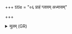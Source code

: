 +++
title = "०६ प्राहं ग्लावम् अध्मासम्"

+++
<details><summary>मूलम् (GR)</summary>

प्राहं ग्लावम् अध्मासं  
निर् अहं ग्लावम् अध्मासम् ।  
अधराचीम् इतः परः ॥ +++(Bhatt. adharācīr)+++
</details>